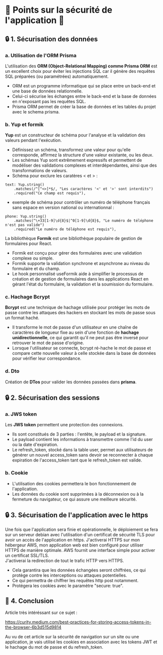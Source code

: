 # 📝 Points sur la sécurité de l'application 🌷

## 🔒 1. Sécurisation des données

### a. Utilisation de l'ORM Prisma

L'utilisation des <b>ORM (Object-Relational Mapping) comme Prisma ORM</b> est un excellent choix pour éviter les injections SQL car il génère des requêtes SQL préparées (ou paramétrées) automatiquement.

- ORM est un programme informatique qui se place entre un back-end et une base de données relationnelle.
- Celui-ci sécurise les échanges entre le back-end et la base de données en n'exposant pas les requêtes SQL.
- Prisma ORM permet de créer la base de données et les tables du projet avec le schema prisma.

### b. Yup et formik

<b>Yup</b> est un constructeur de schéma pour l'analyse et la validation des valeurs pendant l'exécution. <br />
- Définissez un schéma, transformez une valeur pour qu'elle corresponde, affirmez la structure d'une valeur existante, ou les deux.<br /> 
- Les schémas Yup sont extrêmement expressifs et permettent de modéliser des validations complexes et interdépendantes, ainsi que des transformations de valeurs.
- Schéma pour exclure les caratères < et > :<br />
``` 
text: Yup.string()
    .matches(/^[^<>]*$/, "Les caractères '<' et '>' sont interdits")
    .required("Ce champ est requis"),
``` 

- exemple de schéma pour contrôler un numéro de téléphone français sans espace en version national ou internationnal :<br />
``` 
phone: Yup.string()
    .matches(^\+33[1-9]\d{8}$|^0[1-9]\d{8}$, "Le numéro de téléphone n'est pas valide")
    .required("Le numéro de téléphone est requis"),
``` 

La bibliothèque <b>Formik</b> est une bibliothèque populaire de gestion de formulaires pour React.<br />
- Formik est  conçu pour gérer des formulaires avec une validation complexe ou simple.<br />
- Formik supporte la validation synchrone et asynchrone au niveau du formulaire et du champ.<br /> 
- Le hook personnalisé useFormik aide à simplifier le processus de création et de gestion de formulaires dans les applications React en gérant l'état du formulaire, la validation et la soumission du formulaire.<br />

### c. Hachage Bcrypt

<b>Bcrypt</b> est une technique de hachage utilisée pour protéger les mots de passe contre les attaques des hackers en stockant les mots de passe sous un format haché.<br />
- Il transforme le mot de passe d'un utilisateur en une chaîne de caractères de longueur fixe au sein d'une fonction de <b>hachage unidirectionnelle</b>, ce qui garantit qu'il ne peut pas être inversé pour retrouver le mot de passe d'origine.
- Lorsque l'utilisateur se connecte, bcrypt ré-hache le mot de passe et compare cette nouvelle valeur à celle stockée dans la base de données pour vérifier leur correspondance.<br />

### d. Dto

Création de <b>DTos</b> pour valider les données passées dans <b>prisma</b>.

## 🔒 2. Sécurisation des sessions

### a. JWS token 

Les <b>JWS token</b> permettent une protection des connexions. <br />
- Ils sont constitués de 3 parties : l'entête, le payload et la signature. <br />
- Le payload contient les informations à transmettre comme l'id du user ou la date d'expiration.
- Le refresh_token, stocké dans la table user, permet aux utilisateurs de générer un nouvel access_token sans devoir se reconnecter à chaque expiration de l'access_token tant que le refresh_token est valide.

### b. Cookie

- L'utilisation des cookies permettera le bon fonctionnement de l'application.
- Les données du cookie sont supprimées à la déconnexion ou à la fermeture du navigateur, ce qui assure une meilleure sécurité.

## 🔒 3. Sécurisation de l'application avec le https

Une fois que l'application sera finie et opérationnelle, le déploiement se fera sur un serveur debian avec l'utilisation d'un certificat de sécurité TLS pour avoir un accès de l'application en https.
J'activerai HTTPS sur mon hébergeur AWS, mon application web est bien configuré pour utiliser HTTPS de manière optimale. AWS fournit une interface simple pour activer un certificat SSL/TLS. <br>
J'activerai la redirection de tout le trafic HTTP vers HTTPS.
- Cela garantira que les données échangées seront chiffrées, ce qui protège contre les interceptions ou attaques potentielles.<br>
- Ce qui permettra de chiffrer les requêtes http post notamment.
- Protégera les cookies avec le paramètre "secure: true".


## 🎯 4. Conclusion

Article très intéréssant sur ce sujet :

https://curity.medium.com/best-practices-for-storing-access-tokens-in-the-browser-6b3d515d9814

Au vu de cet article sur la sécurité de navigation sur un site ou une application, je vais utilisé les cookies en association avec les tokens JWT et le hachage du mot de passe et du refresh_token.




